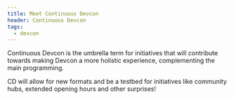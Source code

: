 ```yaml
---
title: Meet Continuous Devcon
header: Continuous Devcon
tags:
  - devcon
---
```

Continuous Devcon is the umbrella term for initiatives that will contribute towards making Devcon a more holistic experience, complementing the main programming.

CD will allow for new formats and be a testbed for initiatives like community hubs, extended opening hours and other surprises!